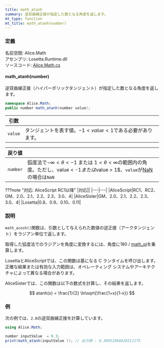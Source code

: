 ```yaml
---
title: math_atanh
summary: 逆双曲線正接が指定した数となる角度を返します。
mt_type: function
mt_title: math_atanh(number)
---
```


### 定義
名前空間: Alice.Math<br/>
アセンブリ: Losetta.Runtime.dll<br/>
ソースコード: [Alice.Math.cs](https://github.com/WSOFT-Project/Losetta/blob/master/Losetta.Runtime/Alice.Math.cs)

#### math_atanh(number)

逆双曲線正接（ハイパーポリックタンジェント）が指定した数となる角度を返します。

```cs title="AliceScript"
namespace Alice.Math;
public number math_atanh(number value);
```

|引数| |
|-|-|
|`value`|タンジェントを表す値。$-1 < value < 1$である必要があります。|

|戻り値| |
|-|-|
|`number`|弧度法で$-\infty < \theta < -1$ または $1<\theta < \infty$の範囲内の角度。ただし、value < -1$または$value > 1$、`value`が[NaN](./math_isnan.md)の場合は`NaN`|

???note "対応: AliceScript RC1以降"
    |対応||
    |---|---|
    |AliceScript|RC1、RC2、GM、2.0、2.1、2.2、2.3、3.0、4|
    |AliceSister|GM、2.0、2.1、2.2、2.3、3.0、4|
    |Losetta|0.8、0.9、0.10、0.11|

### 説明
`math_acosh()`関数は、引数として与えられた数値の逆正接（アークタンジェント）をラジアン単位で返します。

取得した弧度法でのラジアンを角度に変換するには、角度に180 / [math_pi](./math_pi.md)を乗算します。

LosettaとAliceScriptでは、この関数は基になる C ランタイムを呼び出します。正確な結果または有効な入力範囲は、オペレーティング システムやアーキテクチャによって異なる場合があります。

AliceSisterでは、この関数は以下の数式を計算し、その結果を返します。

$$
atanh(x) = \frac{1}{2} \ln\sqrt{\frac{1+x}{1-x}}
$$

### 例
次の例では、`2.0`の逆双曲線正接を計算しています。

```cs title="AliceScript"
using Alice.Math;

number inputValue  = 0.3;
print(math_atanh(inputValue )); // 出力例 : 0.30951960420311175
```